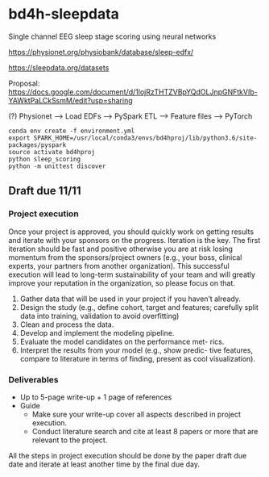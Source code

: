# bd4h-sleepdata
Single channel EEG sleep stage scoring using neural networks

https://physionet.org/physiobank/database/sleep-edfx/

https://sleepdata.org/datasets

Proposal: https://docs.google.com/document/d/1lojRzTHTZVBpYQdOLJnpGNFtkVIb-YAWktPaLCkSsmM/edit?usp=sharing

(?) Physionet --> Load EDFs --> PySpark ETL --> Feature files --> PyTorch
```
conda env create -f environment.yml
export SPARK_HOME=/usr/local/conda3/envs/bd4hproj/lib/python3.6/site-packages/pyspark
source activate bd4hproj
python sleep_scoring
python -m unittest discover
```

## Draft due 11/11
### Project execution
Once your project is approved, you should quickly work on
getting results and iterate with your sponsors on the progress.
Iteration  is  the  key.  The  first  iteration  should  be  fast  and
positive otherwise you are at risk losing momentum from the
sponsors/project owners (e.g., your boss, clinical experts, your
partners from another organization). This successful execution
will  lead  to  long-term  sustainability  of  your  team  and  will
greatly improve your reputation in the organization, so please
focus on that.

1)  Gather data that will be used in your project if you haven’t
already.
2)  Design the study (e.g., define cohort, target and features;
carefully   split   data   into   training,   validation   to   avoid
overfitting)
3)  Clean and process the data.
4)  Develop and implement the modeling pipeline.
5)  Evaluate  the  model  candidates  on  the  performance  met-
rics.
6)  Interpret the results from your model (e.g., show predic-
tive  features,  compare  to  literature  in  terms  of  finding,
present as cool visualization).

### Deliverables
- Up to 5-page write-up + 1 page of references
- Guide
  - Make sure your write-up cover all aspects described in
project execution.
  - Conduct literature search and cite at least 8 papers or
more that are relevant to the project.

All  the  steps  in  project  execution  should  be  done  by  the
paper  draft  due  date  and  iterate  at  least  another  time  by  the
final due day.
